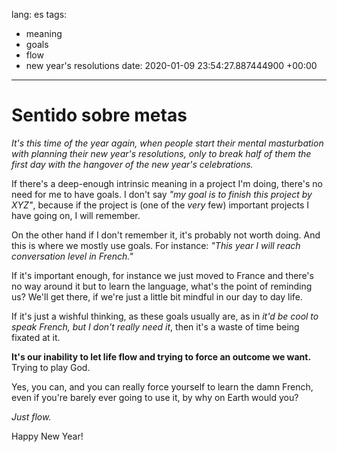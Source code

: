 lang: es
tags:
- meaning
- goals
- flow
- new year's resolutions
date: 2020-01-09 23:54:27.887444900 +00:00

---


# Sentido sobre metas

_It's this time of the year again, when people start their mental masturbation
with planning their new year's resolutions, only to break half of them the first day with the hangover of the new year's celebrations._

If there's a deep-enough intrinsic meaning in a project I'm doing, there's no need for me to have goals. I don't say _"my goal is to finish this project by XYZ"_, because if the project is (one of the _very_ few) important projects I have going on, I will remember.

On the other hand if I don't remember it, it's probably not worth doing. And this is where we mostly use goals. For instance: _"This year I will reach conversation level in French."_

If it's important enough, for instance we just moved to France and there's no way around it but to learn the language, what's the point of reminding us? We'll get there, if we're just a little bit mindful in our day to day life.

If it's just a wishful thinking, as these goals usually are, as in _it'd be cool to speak French, but I don't really need it_, then it's a waste of time being fixated at it.

**It's our inability to let life flow and trying to force an outcome we want.** Trying to play God.

Yes, you can, and you can really force yourself to learn the damn French, even if you're barely ever going to use it, by why on Earth would you?

_Just flow._

Happy New Year! 